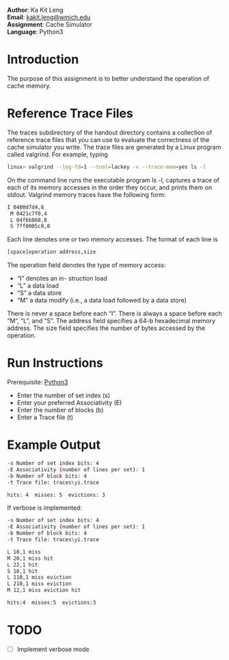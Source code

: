**Author**: Ka Kit Leng\
**Email**: kakit.leng@wmich.edu\
**Assignment**: Cache Simulator\
**Language**: Python3


# Introduction
The purpose of this assignment is to better understand the operation of cache memory.

# Reference Trace Files
The traces subdirectory of the handout directory contains a collection of reference trace files that you can use to evaluate the correctness of the cache simulator you write. The trace files are generated by a Linux program called valgrind. For example, typing

``` bash
linux> valgrind --log-fd=1 --tool=lackey -v --trace-mem=yes ls -l
```
On the command line runs the executable program ls -l, captures a trace of each of its memory accesses
in the order they occur, and prints them on stdout. Valgrind memory traces have the following form:

``` bash
I 0400d7d4,8
 M 0421c7f0,4
 L 04f6b868,8
 S 7ff0005c8,8
 ```
Each line denotes one or two memory accesses. The format of each line is

``` bash
[space]operation address,size
```

The operation field denotes the type of memory access: 
- “I” denotes an in- struction load
- “L” a data load
- “S” a data store
- “M” a data modify (i.e., a data load followed by a data store)

There is never a space before each “I”. There is always a space before each “M”, “L”, and “S”. The address field
specifies a 64-b hexadecimal memory address. The size field specifies the number of bytes accessed by
the operation.


# Run Instructions
Prerequisite: [Python3](https://www.python.org/downloads/)
- Enter the number of set index (s)
- Enter your preferred Associativity (E)
- Enter the number of blocks (b)
- Enter a Trace file (t)

# Example Output

``` bash
-s Number of set index bits: 4
-E Associativity (number of lines per set): 1 
-b Number of block bits: 4
-t Trace file: traces\yi.trace

hits: 4  misses: 5  evictions: 3
```

If verbose is implemented:

``` bash
-s Number of set index bits: 4
-E Associativity (number of lines per set): 1 
-b Number of block bits: 4
-t Trace file: traces\yi.trace

L 10,1 miss
M 20,1 miss hit
L 22,1 hit
S 18,1 hit
L 110,1 miss eviction
L 210,1 miss eviction
M 12,1 miss eviction hit

hits:4  misses:5  evictions:3
```

# TODO

- [ ] Implement verbose mode
